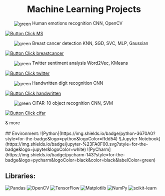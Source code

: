<div align = center> 

# Machine Learning Projects

</div>


<!---------------------------------------------------------------------------->

<div align=left> 

&emsp;&emsp;<img valign='middle' alt='green' src='https://readme-swatches.vercel.app/b4ff89?style=square&size=15'/> Human emotions recognition CNN, OpenCV

[![Button Click MS]][Link MS] 
  
</div>
<!---------------------------------------------------------------------------->

<div align = left> 
  
&emsp;&emsp;<img valign='middle' alt='green' src='https://readme-swatches.vercel.app/f957ff?style=square&size=15'/> Breast cancer detection KNN, SGD, SVC, MLP, Gaussian

[![Button Click breastcancer]][Link breastcancer] 

</div>
<!---------------------------------------------------------------------------->

<div align=left> 

&emsp;&emsp;<img valign='middle' alt='green' src='https://readme-swatches.vercel.app/7247ff?style=square&size=15'/> Twitter sentiment analysis Word2Vec, KMeans

[![Button Click twitter]][Link twitter]
  
</div>

<!---------------------------------------------------------------------------->

<div align=left> 

&emsp;&emsp;<img valign='middle' alt='green' src='https://readme-swatches.vercel.app/ff8a30?style=square&size=15'/> Handwritten digit recognition CNN

[![Button Click handwritten]][Link handwritten] 
  
</div>

<!---------------------------------------------------------------------------->

<div align=left> 

&emsp;&emsp;<img valign='middle' alt='green' src='https://readme-swatches.vercel.app/ff2954?style=square&size=15'/> CIFAR-10 object recognition CNN, SVM

[![Button Click cifar]][Link cifar] 
  
</div>
& more

<!---------------------------------------------------------------------------->
[Button Click MS]: https://img.shields.io/badge/Click_Here_To_See_This_Project-b4ff89?style=for-the-badge&height=30
[Link MS]: https://github.com/gapself/machine-learning-projects/tree/main/image-recognition-projects/emotion-recognition-MA

[Button Click breastcancer]: https://img.shields.io/badge/Click_Here_To_See_This_Project-f957ff?style=for-the-badge&height=30
[Link breastcancer]: https://github.com/gapself/machine-learning-projects/tree/main/breast-cancer-detection

[Button Click twitter]: https://img.shields.io/badge/Click_Here_To_See_This_Project-7247ff?style=for-the-badge&height=30
[Link twitter]: https://github.com/gapself/machine-learning-projects/tree/main/twitter-sentiment-analysis

[Button Click handwritten]: https://img.shields.io/badge/Click_Here_To_See_This_Project-ff8a30?style=for-the-badge&height=30
[Link handwritten]: https://github.com/gapself/machine-learning-projects/tree/main/handwritten-digit-recognition

[Button Click cifar]: https://img.shields.io/badge/Click_Here_To_See_This_Project-ff2954?style=for-the-badge&height=30
[Link cifar]: https://github.com/gapself/machine-learning-projects/tree/main/object-recognition-cifar10

<br>
<!---------------------------------------------------------------------------->

<!-- ## Fields:
<img valign='middle' alt='green' src='https://readme-swatches.vercel.app/E0FF33?style=circle&size=10'/> Computer Vision <br>
<img valign='middle' alt='pink' src='https://readme-swatches.vercel.app/FF3364?style=circle&size=10'/> NLP Natural Language Processing <br>
<img valign='middle' alt='green' src='https://readme-swatches.vercel.app/33FF93?style=circle&size=10'/> Data Analysis (Predictive Analytics) <br>
<img valign='middle' alt='green' src='https://readme-swatches.vercel.app/E0AAFF?style=circle&size=10'/> Machine Learning Algorithms <br>
&emsp;&emsp; <img valign='middle' alt='green' src='https://readme-swatches.vercel.app/C77DFF?style=circle&size=10'/> Supervised Learning I : Regressors, Classifiers and Trees<br> -->

<br>
## Environment:
![Python](https://img.shields.io/badge/python-3670A0?style=for-the-badge&logo=python&logoColor=ffdd54)
![Jupyter Notebook](https://img.shields.io/badge/jupyter-%23FA0F00.svg?style=for-the-badge&logo=jupyter&logoColor=white)
![PyCharm](https://img.shields.io/badge/pycharm-143?style=for-the-badge&logo=pycharm&logoColor=black&color=black&labelColor=green)

<br>

## Libraries:
![Pandas](https://img.shields.io/badge/pandas-%23150458.svg?style=for-the-badge&logo=pandas&logoColor=white)
![OpenCV](https://img.shields.io/badge/opencv-%23white.svg?style=for-the-badge&logo=opencv&logoColor=white)
![TensorFlow](https://img.shields.io/badge/TensorFlow-%23FF6F00.svg?style=for-the-badge&logo=TensorFlow&logoColor=white)
![Matplotlib](https://img.shields.io/badge/Matplotlib-%23ffffff.svg?style=for-the-badge&logo=Matplotlib&logoColor=black)
![NumPy](https://img.shields.io/badge/numpy-%23013243.svg?style=for-the-badge&logo=numpy&logoColor=white)
![scikit-learn](https://img.shields.io/badge/scikit--learn-%23F7931E.svg?style=for-the-badge&logo=scikit-learn&logoColor=white)
